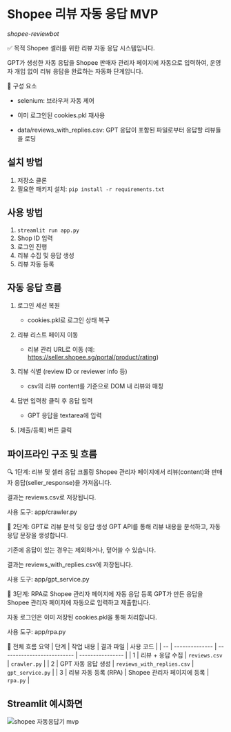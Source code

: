 # Shopee 리뷰 자동 응답 MVP
*shopee-reviewbot*

✅ 목적
Shopee 셀러를 위한 리뷰 자동 응답 시스템입니다.

GPT가 생성한 자동 응답을 Shopee 판매자 관리자 페이지에 자동으로 입력하여, 운영자 개입 없이 리뷰 응답을 완료하는 자동화 단계입니다.


🧩 구성 요소
 - selenium: 브라우저 자동 제어

 - 이미 로그인된 cookies.pkl 재사용

 - data/reviews_with_replies.csv: GPT 응답이 포함된 파일로부터 응답할 리뷰들을 로딩


## 설치 방법
1. 저장소 클론
2. 필요한 패키지 설치: `pip install -r requirements.txt`

## 사용 방법
1. `streamlit run app.py`
2. Shop ID 입력
3. 로그인 진행
4. 리뷰 수집 및 응답 생성
5. 리뷰 자동 등록


## 자동 응답 흐름
1. 로그인 세션 복원
   - cookies.pkl로 로그인 상태 복구

4. 리뷰 리스트 페이지 이동
   - 리뷰 관리 URL로 이동 (예: https://seller.shopee.sg/portal/product/rating)

3. 리뷰 식별 (review ID or reviewer info 등)
   - csv의 리뷰 content를 기준으로 DOM 내 리뷰와 매칭

5. 답변 입력창 클릭 후 응답 입력
   - GPT 응답을 textarea에 입력

5. [제출/등록] 버튼 클릭


## 파이프라인 구조 및 흐름

🔍 1단계: 리뷰 및 셀러 응답 크롤링
Shopee 관리자 페이지에서 리뷰(content)와 판매자 응답(seller_response)을 가져옵니다.

결과는 reviews.csv로 저장됩니다.

사용 도구: app/crawler.py



🧠 2단계: GPT로 리뷰 분석 및 응답 생성
GPT API를 통해 리뷰 내용을 분석하고, 자동 응답 문장을 생성합니다.

기존에 응답이 있는 경우는 제외하거나, 덮어쓸 수 있습니다.

결과는 reviews_with_replies.csv에 저장됩니다.

사용 도구: app/gpt_service.py



🤖 3단계: RPA로 Shopee 관리자 페이지에 자동 응답 등록
GPT가 만든 응답을 Shopee 관리자 페이지에 자동으로 입력하고 제출합니다.

자동 로그인은 이미 저장된 cookies.pkl을 통해 처리합니다.

사용 도구: app/rpa.py





🔁 전체 흐름 요약
| 단계 | 작업 내용          | 결과 파일                      | 사용 코드            |
| -- | -------------- | -------------------------- | ---------------- |
| 1  | 리뷰 + 응답 수집     | `reviews.csv`              | `crawler.py`     |
| 2  | GPT 자동 응답 생성   | `reviews_with_replies.csv` | `gpt_service.py` |
| 3  | 리뷰 자동 등록 (RPA) | Shopee 관리자 페이지에 등록         | `rpa.py`         |




## Streamlit 예시화면
![shopee 자동응답기 mvp](https://github.com/user-attachments/assets/1b297702-e0b9-4839-9f92-96a8385b113c)

